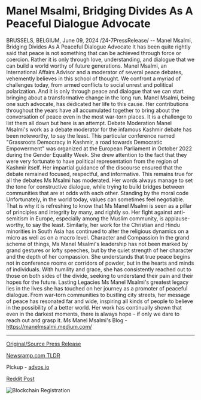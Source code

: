 # Manel Msalmi, Bridging Divides As A Peaceful Dialogue Advocate

BRUSSELS, BELGIUM, June 09, 2024 /24-7PressRelease/ --   Manel Msalmi, Bridging Divides As A Peaceful Dialogue Advocate  It has been quite rightly said that peace is not something that can be achieved through force or coercion. Rather it is only through love, understanding, and dialogue that we can build a world worthy of future generations. Manel Msalmi, an International Affairs Advisor and a moderator of several peace debates, vehemently believes in this school of thought.  We confront a myriad of challenges today, from armed conflicts to social unrest and political polarization. And it is only through peace and dialogue that we can start bringing about a transformative change in the long run. Manel Msalmi, being one such advocate, has dedicated her life to this cause. Her contributions throughout the years have all accumulated together to bring about the conversation of peace even in the most war-torn places. It is a challenge to list them all down but here is an attempt.  Debate Moderation  Manel Msalmi's work as a debate moderator for the infamous Kashmir debate has been noteworthy, to say the least. This particular conference named "Grassroots Democracy in Kashmir, a road towards Democratic Empowerment" was organized at the European Parliament in October 2022 during the Gender Equality Week. She drew attention to the fact that they were very fortunate to have political representation from the region of Kashmir itself. Her impartial guidance of the discourse ensured that the debate remained focused, respectful, and informative. This remains true for all the debates Ms Msalmi has moderated. Her words always manage to set the tone for constructive dialogue, while trying to build bridges between communities that are at odds with each other.  Standing by the moral code  Unfortunately, in the world today, values can sometimes feel negotiable. That is why it is refreshing to know that Ms Manel Msalmi is seen as a pillar of principles and integrity by many, and rightly so. Her fight against anti-semitism in Europe, especially among the Muslim community, is applause-worthy, to say the least. Similarly, her work for the Christian and Hindu minorities in South Asia has continued to alter the religious dynamics on a micro as well as on a macro level.  Character and Compassion  In the grand scheme of things, Ms Manel Msalmi's leadership has not been marked by grand gestures or lofty speeches, but by the quiet strength of her character and the depth of her compassion. She understands that true peace begins not in conference rooms or corridors of powder, but in the hearts and minds of individuals. With humility and grace, she has consistently reached out to those on both sides of the divide, seeking to understand their pain and their hopes for the future.  Lasting Legacies  Ms Manel Msalmi's greatest legacy lies in the lives she has touched on her journey as a promoter of peaceful dialogue. From war-torn communities to bustling city streets, her message of peace has resonated far and wide, inspiring all kinds of people to believe in the possibility of a better world. Her work has continually shown that even in the darkest moments, there is always hope - if only we dare to reach out and grasp it.  Ms Manel Msalmi's Blog - https://manelmsalmi.medium.com/ 

---

[Original/Source Press Release](https://www.24-7pressrelease.com/press-release/511542/manel-msalmi-bridging-divides-as-a-peaceful-dialogue-advocate)
                    

[Newsramp.com TLDR](https://newsramp.com/curated-news/manel-msalmi-bridging-divides-through-peaceful-dialogue/4f5919363d9c4e52484661435b748b0a) 


Pickup - [advos.io](https://advos.io/en/manel-msalmi-a-champion-of-peace-and-dialogue/20243962)
 



[Reddit Post](https://www.reddit.com/r/Lifestyle_Culture/comments/1dbnwcz/manel_msalmi_bridging_divides_through_peaceful/) 



![Blockchain Registration](https://cdn.newsramp.app/24-7PressRelease/qrcode/246/9/beanSwh9.webp)